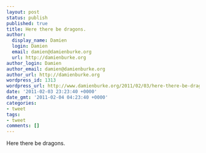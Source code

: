 ```yaml
---
layout: post
status: publish
published: true
title: Here there be dragons.
author:
  display_name: Damien
  login: Damien
  email: damien@damienburke.org
  url: http://damienburke.org
author_login: Damien
author_email: damien@damienburke.org
author_url: http://damienburke.org
wordpress_id: 1313
wordpress_url: http://www.damienburke.org/2011/02/03/here-there-be-dragons/
date: '2011-02-03 23:23:40 +0000'
date_gmt: '2011-02-04 04:23:40 +0000'
categories:
- tweet
tags:
- tweet
comments: []
---
```

<p>Here there be dragons.</p>
